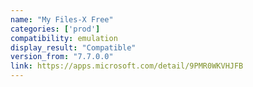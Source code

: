 ```yaml
---
name: "My Files-X Free"
categories: ['prod']
compatibility: emulation
display_result: "Compatible"
version_from: "7.7.0.0"
link: https://apps.microsoft.com/detail/9PMR0WKVHJFB
---
```

